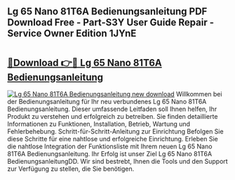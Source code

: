 ## Lg 65 Nano 81T6A Bedienungsanleitung PDF Download Free - Part-S3Y User Guide Repair - Service Owner Edition 1JYnE

# <h2><a href="http://df4wm19.blite.top/?on=Lg+65+Nano+81T6A+Bedienungsanleitung">🔗Download 👉🔴 Lg 65 Nano 81T6A Bedienungsanleitung</a></h2>

[![Lg 65 Nano 81T6A Bedienungsanleitung new download](https://i.imgur.com/lujVjoI.png)](http://df4wm19.blite.top/?on=Lg+65+Nano+81T6A+Bedienungsanleitung)
Willkommen bei der Bedienungsanleitung für Ihr neu verbundenes Lg 65 Nano 81T6A Bedienungsanleitung. Dieser umfassende Leitfaden soll Ihnen helfen, Ihr Produkt zu verstehen und erfolgreich zu betreiben. Sie finden detaillierte Informationen zu Funktionen, Installation, Betrieb, Wartung und Fehlerbehebung. Schritt-für-Schritt-Anleitung zur Einrichtung Befolgen Sie diese Schritte für eine nahtlose und erfolgreiche Einrichtung. Erleben Sie die nahtlose Integration der Funktionsliste mit Ihrem neuen Lg 65 Nano 81T6A Bedienungsanleitung. Ihr Erfolg ist unser Ziel Lg 65 Nano 81T6A BedienungsanleitungDD. Wir sind bestrebt, Ihnen die Tools und den Support zur Verfügung zu stellen, die Sie benötigen.
